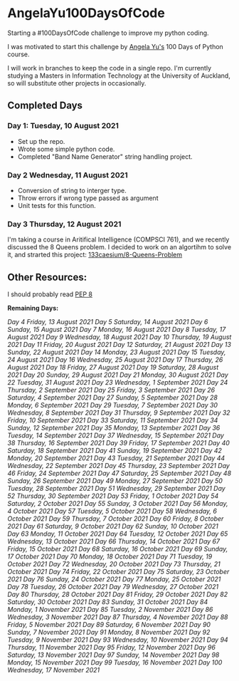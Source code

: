 # AngelaYu100DaysOfCode
Starting a #100DaysOfCode challenge to improve my python coding.

I was motivated to start this challenge by <a href="https://twitter.com/yu_angela">Angela Yu's</a> 100 Days of Python course. 

I will work in branches to keep the code in a single repo. I'm currently studying a Masters in Information Technology at the University of Auckland, so will substitute other projects in occasionally.


<h2>Completed Days</h2>
<h3>Day 1: Tuesday, 10 August 2021</h3>
<ul>
<li>Set up the repo.</li>
<li>Wrote some simple python code.</li>
<li>Completed "Band Name Generator" string handling project.</li>
</ul>

<h3>Day 2	Wednesday, 11 August 2021</h3>
<ul>
<li>Conversion of string to interger type.</li>
<li>Throw errors if wrong type passed as argument</li>
<li>Unit tests for this function.</li>
</ul>

<h3>Day 3	Thursday, 12 August 2021</h3>
<p>I'm taking a course in Aritifical Intelligence (COMPSCI 761), and we recently discussed the 8 Queens problem. I decided to work on an algortihm to solve it, and strarted this project: <a href="https://github.com/133caesium/8-Queens-Problem">133caesium/8-Queens-Problem</a></p>

<h2>Other Resources:</h2>
<p>I should probably read <a href="https://www.python.org/dev/peps/pep-0008/">PEP 8</a></p>

<strong>Remaining Days:</strong>
<em>

Day 4	Friday, 13 August 2021
Day 5	Saturday, 14 August 2021
Day 6	Sunday, 15 August 2021
Day 7	Monday, 16 August 2021
Day 8	Tuesday, 17 August 2021
Day 9	Wednesday, 18 August 2021
Day 10	Thursday, 19 August 2021
Day 11	Friday, 20 August 2021
Day 12	Saturday, 21 August 2021
Day 13	Sunday, 22 August 2021
Day 14	Monday, 23 August 2021
Day 15	Tuesday, 24 August 2021
Day 16	Wednesday, 25 August 2021
Day 17	Thursday, 26 August 2021
Day 18	Friday, 27 August 2021
Day 19	Saturday, 28 August 2021
Day 20	Sunday, 29 August 2021
Day 21	Monday, 30 August 2021
Day 22	Tuesday, 31 August 2021
Day 23	Wednesday, 1 September 2021
Day 24	Thursday, 2 September 2021
Day 25	Friday, 3 September 2021
Day 26	Saturday, 4 September 2021
Day 27	Sunday, 5 September 2021
Day 28	Monday, 6 September 2021
Day 29	Tuesday, 7 September 2021
Day 30	Wednesday, 8 September 2021
Day 31	Thursday, 9 September 2021
Day 32	Friday, 10 September 2021
Day 33	Saturday, 11 September 2021
Day 34	Sunday, 12 September 2021
Day 35	Monday, 13 September 2021
Day 36	Tuesday, 14 September 2021
Day 37	Wednesday, 15 September 2021
Day 38	Thursday, 16 September 2021
Day 39	Friday, 17 September 2021
Day 40	Saturday, 18 September 2021
Day 41	Sunday, 19 September 2021
Day 42	Monday, 20 September 2021
Day 43	Tuesday, 21 September 2021
Day 44	Wednesday, 22 September 2021
Day 45	Thursday, 23 September 2021
Day 46	Friday, 24 September 2021
Day 47	Saturday, 25 September 2021
Day 48	Sunday, 26 September 2021
Day 49	Monday, 27 September 2021
Day 50	Tuesday, 28 September 2021
Day 51	Wednesday, 29 September 2021
Day 52	Thursday, 30 September 2021
Day 53	Friday, 1 October 2021
Day 54	Saturday, 2 October 2021
Day 55	Sunday, 3 October 2021
Day 56	Monday, 4 October 2021
Day 57	Tuesday, 5 October 2021
Day 58	Wednesday, 6 October 2021
Day 59	Thursday, 7 October 2021
Day 60	Friday, 8 October 2021
Day 61	Saturday, 9 October 2021
Day 62	Sunday, 10 October 2021
Day 63	Monday, 11 October 2021
Day 64	Tuesday, 12 October 2021
Day 65	Wednesday, 13 October 2021
Day 66	Thursday, 14 October 2021
Day 67	Friday, 15 October 2021
Day 68	Saturday, 16 October 2021
Day 69	Sunday, 17 October 2021
Day 70	Monday, 18 October 2021
Day 71	Tuesday, 19 October 2021
Day 72	Wednesday, 20 October 2021
Day 73	Thursday, 21 October 2021
Day 74	Friday, 22 October 2021
Day 75	Saturday, 23 October 2021
Day 76	Sunday, 24 October 2021
Day 77	Monday, 25 October 2021
Day 78	Tuesday, 26 October 2021
Day 79	Wednesday, 27 October 2021
Day 80	Thursday, 28 October 2021
Day 81	Friday, 29 October 2021
Day 82	Saturday, 30 October 2021
Day 83	Sunday, 31 October 2021
Day 84	Monday, 1 November 2021
Day 85	Tuesday, 2 November 2021
Day 86	Wednesday, 3 November 2021
Day 87	Thursday, 4 November 2021
Day 88	Friday, 5 November 2021
Day 89	Saturday, 6 November 2021
Day 90	Sunday, 7 November 2021
Day 91	Monday, 8 November 2021
Day 92	Tuesday, 9 November 2021
Day 93	Wednesday, 10 November 2021
Day 94	Thursday, 11 November 2021
Day 95	Friday, 12 November 2021
Day 96	Saturday, 13 November 2021
Day 97	Sunday, 14 November 2021
Day 98	Monday, 15 November 2021
Day 99	Tuesday, 16 November 2021
Day 100	Wednesday, 17 November 2021
</em>